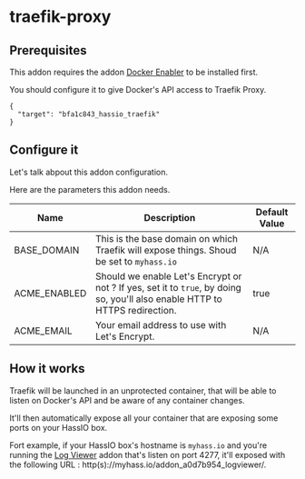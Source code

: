 # traefik-proxy


## Prerequisites

This addon requires the addon [Docker Enabler](https://github.com/hassio-addons/addon-docker-enabler/blob/master/README.md) to be installed first.

You should configure it to give Docker's API access to Traefik Proxy.

````
{
  "target": "bfa1c843_hassio_traefik"
}
````

## Configure it

Let's talk abpout this addon configuration.

Here are the parameters this addon needs.

Name | Description | Default Value
------------ | ------------- | -------------
BASE_DOMAIN | This is the base domain on which Traefik will expose things. Shoud be set to `myhass.io` | N/A
ACME_ENABLED | Should we enable Let's Encrypt or not ? If yes, set it to `true`, by doing so, you'll also enable HTTP to HTTPS redirection. | true
ACME_EMAIL | Your email address to use with Let's Encrypt. | N/A

## How it works

Traefik will be launched in an unprotected container, that will be able to listen on Docker's API and be aware of any container changes.

It'll then automatically expose all your container that are exposing some ports on your HassIO box.

Fort example, if your HassIO box's hostname is `myhass.io` and you're running the [Log Viewer](https://github.com/hassio-addons/addon-log-viewer) addon that's listen on port 4277, it'll exposed with the following URL : http(s)://myhass.io/addon_a0d7b954_logviewer/.